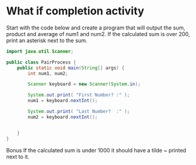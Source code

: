 # What if completion activity

Start with the code below and create a program that will output the sum, product and average of num1 and num2. If the calculated sum is over 200, print an asterisk next to the sum.

```java
import java.util.Scanner;

public class PairProcess {
    public static void main(String[] args) {
        int num1, num2;

        Scanner keyboard = new Scanner(System.in);

        System.out.print( "First Number? :" );
        num1 = keyboard.nextInt();

        System.out.print( "Last Number?  :" );
        num2 = keyboard.nextInt();


    }
}
```

Bonus If the calculated sum is under 1000 it should have a tilde ~ printed next to it.

